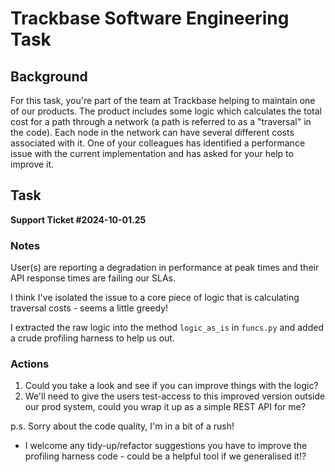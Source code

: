 # Trackbase Software Engineering Task

## Background

For this task, you're part of the team at Trackbase helping to maintain one of our products. The product includes some logic which calculates the total cost for a path through a network (a path is referred to as a "traversal" in the code). Each node in the network can have several different costs associated with it. One of your colleagues has identified a performance issue with the current implementation and has asked for your help to improve it.


## Task
**Support Ticket #2024-10-01.25**
### Notes
User(s) are reporting a degradation in performance at peak times and their API response times are failing our SLAs.

I think I've isolated the issue to a core piece of logic that is calculating traversal costs - seems a little greedy!

I extracted the raw logic into the method `logic_as_is` in `funcs.py` and added a crude profiling harness to help us out.

### Actions
1) Could you take a look and see if you can improve things with the logic?
2) We'll need to give the users test-access to this improved version outside our prod system, could you wrap it up as a simple REST API for me?

p.s. Sorry about the code quality, I'm in a bit of a rush!
 - I welcome any tidy-up/refactor suggestions you have to improve the profiling harness code - could be a helpful tool if we generalised it!?
